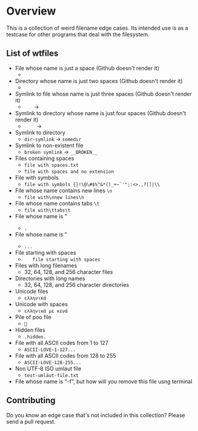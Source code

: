 # Overview

This is a collection of weird filename edge cases. Its intended use is as a testcase for other programs that deal with the filesystem.

## List of wtfiles

* File whose name is just a space (Github doesn't render it)
  * ` `
* Directory whose name is just two spaces (Github doesn't render it)
  * `  `
* Symlink to file whose name is just three spaces (Github doesn't render it)
  * `   ` -> ` `
* Symlink to directory whose name is just four spaces (Github doesn't render it)
  * `    ` -> `  `
* Symlink to directory
  * `dir-symlink` -> `somedir`
* Symlink to non-existent file
  * `broken symlink` -> `__BROKEN__`
* Files containing spaces
  * `file with spaces.txt`
  * `file with spaces and no extension`
* File with symbols
  * `` file with symbols {}!\@\#$%^&*()_+~`'";:<>.,?[]|\\ ``
* File whose name contains new lines `\n`
  * `file with\nnew lines\n`
* File whose name contains tabs `\t`
  * `file with\ttabs\t`
* File whose name is <dot><space>"
  * `. `
* File whose name is <dot><dot><dot>"
  * `...`
* File starting with spaces
  * `   file starting with spaces`
* Files with long filenames
  * 32, 64, 128, and 256 character files
* Directories with long names
  * 32, 64, 128, and 256 character directories
* Unicode files
  * `ελληνικά`
* Unicode with spaces
  * `ελληνικά με κενά`
* Pile of poo file
  * `💩`
* Hidden files
  * `.hidden.`
* File with all ASCII codes from 1 to 127
  * `ASCII-LOVE-1-127...`
* File with all ASCII codes from 128 to 255
  * `ASCII-LOVE-128-255...`
* Non UTF-8 ISO umlaut file
  * `test-umläut-file.txt`
* File whose name is "-f", but how will you remove this file usng terminal
## Contributing

Do you know an edge case that's not included in this collection? Please send a pull request.
